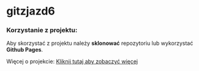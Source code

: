 # gitzjazd6

### Korzystanie z projektu:
Aby skorzystać z projektu należy **sklonować** repozytoriu lub wykorzystać __Github Pages__.

Więcej o projekcie:
[Kliknij tutaj aby zobaczyć więcej](www.wsb.pl)
